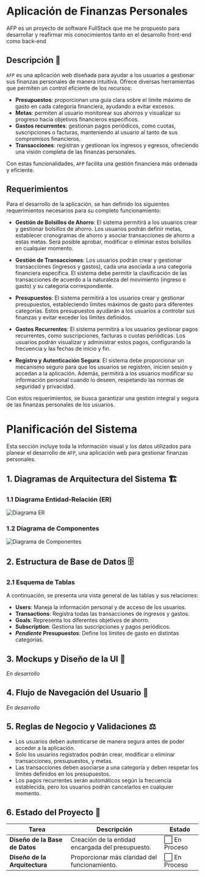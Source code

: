 
# Aplicación de Finanzas Personales

AFP es un proyecto de software FullStack que me he propuesto para desarrollar y reafirmar mis conocimientos tanto en el desarrollo front-end como back-end

## Descripción 📖

`AFP` es una aplicación web diseñada para ayudar a los usuarios a gestionar sus finanzas personales de manera intuitiva. Ofrece diversas herramientas que permiten un control eficiente de los recursos:

- **Presupuestos**: proporcionan una guía clara sobre el límite máximo de gasto en cada categoría financiera, ayudando a evitar excesos.
- **Metas**: permiten al usuario monitorear sus ahorros y visualizar su progreso hacia objetivos financieros específicos.
- **Gastos recurrentes**: gestionan pagos periódicos, como cuotas, suscripciones o facturas, manteniendo al usuario al tanto de sus compromisos financieros.
- **Transacciones**: registran y gestionan los ingresos y egresos, ofreciendo una visión completa de las finanzas personales.

Con estas funcionalidades, `AFP` facilita una gestión financiera más ordenada y eficiente.

## Requerimientos

Para el desarrollo de la aplicación, se han definido los siguientes requerimientos necesarios para su completo funcionamiento:

- **Gestión de Bolsillos de Ahorro**: El sistema permitirá a los usuarios crear y gestionar bolsillos de ahorro. Los usuarios podrán definir metas, establecer cronogramas de ahorro y asociar transacciones de ahorro a estas metas. Será posible aprobar, modificar o eliminar estos bolsillos en cualquier momento.

- **Gestión de Transacciones**: Los usuarios podrán crear y gestionar transacciones (ingresos y gastos), cada una asociada a una categoría financiera específica. El sistema debe permitir la clasificación de las transacciones de acuerdo a la naturaleza del movimiento (ingreso o gasto) y su categoría correspondiente.

- **Presupuestos**: El sistema permitirá a los usuarios crear y gestionar presupuestos, estableciendo límites máximos de gasto para diferentes categorías. Estos presupuestos ayudarán a los usuarios a controlar sus finanzas y evitar exceder los límites definidos.

- **Gastos Recurrentes**: El sistema permitirá a los usuarios gestionar pagos recurrentes, como suscripciones, facturas o cuotas periódicas. Los usuarios podrán visualizar y administrar estos pagos, configurando la frecuencia y las fechas de inicio y fin.

- **Registro y Autenticación Segura**: El sistema debe proporcionar un mecanismo seguro para que los usuarios se registren, inicien sesión y accedan a la aplicación. Además, permitirá a los usuarios modificar su información personal cuando lo deseen, respetando las normas de seguridad y privacidad.

Con estos requerimientos, se busca garantizar una gestión integral y segura de las finanzas personales de los usuarios.

# Planificación del Sistema

Esta sección incluye toda la información visual y los datos utilizados para planear el desarrollo de `AFP`, una aplicación web para gestionar finanzas personales.

## 1. Diagramas de Arquitectura del Sistema 🏗️

### 1.1 Diagrama Entidad-Relación (ER)

![Diagrama ER](https://ucarecdn.com/1ca1c9e8-213a-41b5-bc1c-8e7a02516df5/)

### 1.2 Diagrama de Componentes

![Diagrama de Componentes](https://ucarecdn.com/066f4bde-293a-4bae-828c-1d69a3196f61/)

## 2. Estructura de Base de Datos 🗄️

### 2.1 Esquema de Tablas

A continuación, se presenta una vista general de las tablas y sus relaciones:

- **Users**: Maneja la información personal y de acceso de los usuarios.
- **Transactions**: Registra todas las transacciones de ingresos y gastos.
- **Goals**: Representa los diferentes objetivos de ahorro.
- **Subscription**: Gestiona las suscripciones y pagos periódicos.
- **_Pendiente_ Presupuestos**: Define los límites de gasto en distintas categorías.

<!-- ### 2.2 Diagrama de Tablas

![Diagrama de Tablas](ruta/al/diagrama-tablas.png)
Descripción: Vista general de las tablas que conforman la base de datos, con sus atributos y relaciones entre ellas. -->

## 3. Mockups y Diseño de la UI 🎨

_En desarrollo_

<!-- ### 3.1 Pantallas de Usuario

![Pantalla de Usuario](ruta/al/mockup-pantalla-usuario.png)
Descripción: Diseño preliminar de la interfaz de usuario, mostrando cómo los usuarios gestionarán sus finanzas personales.

### 3.2 Pantallas de Transacciones

![Pantalla de Transacciones](ruta/al/mockup-pantalla-transacciones.png)
Descripción: Diseño de la pantalla donde los usuarios pueden añadir, editar y visualizar sus transacciones. -->

## 4. Flujo de Navegación del Usuario 🧭

_En desarrollo_

<!-- ### 4.1 Diagrama de Flujo

![Diagrama de Flujo](ruta/al/diagrama-flujo.png)
Descripción: Este diagrama ilustra el flujo de navegación de los usuarios a través de las diferentes secciones de la aplicación, desde el registro hasta la gestión de sus finanzas. -->

## 5. Reglas de Negocio y Validaciones ⚖️

- Los usuarios deben autenticarse de manera segura antes de poder acceder a la aplicación.
- Solo los usuarios registrados podrán crear, modificar o eliminar transacciones, presupuestos, y metas.
- Las transacciones deben asociarse a una categoría y deben respetar los límites definidos en los presupuestos.
- Los pagos recurrentes serán automáticos según la frecuencia establecida, pero los usuarios podrán cancelarlos en cualquier momento.

## 6. Estado del Proyecto 📆

| Tarea | Descripción | Estado |
|-------|-------------|--------|
| **Diseño de la Base de Datos** | Creación de la entidad encargada del presupuesto. | ⬜️ En Proceso |
| **Diseño de la Arquitectura** | Proporcionar más claridad del funcionamiento. | ⬜️ En Proceso |
